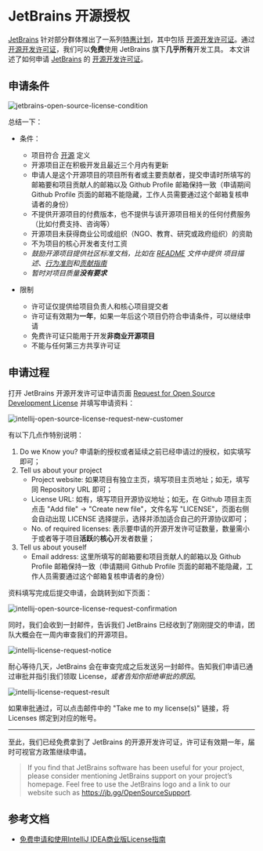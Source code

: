 # JetBrains 开源授权

[JetBrains](https://www.jetbrains.com/) 针对部分群体推出了一系列[特惠计划](https://www.jetbrains.com.cn/store/#discounts)，其中包括 [开源开发许可证](https://www.jetbrains.com.cn/community/opensource/#support)。通过[开源开发许可证](https://www.jetbrains.com.cn/community/opensource/#support)，我们可以**免费**使用 JetBrains 旗下**几乎所有**开发工具。
本文讲述了如何申请 [JetBrains](https://www.jetbrains.com/) 的 [开源开发许可证](https://www.jetbrains.com.cn/community/opensource/#support)。

## 申请条件

![jetbrains-open-source-license-condition](https://picgo-daily.oss-cn-guangzhou.aliyuncs.com/picgo-daily/2023/b95ab25358c3dc63d7bf62010c2c154e.png)

总结一下：

- 条件：
  - 项目符合 [开源](https://opensource.org/docs/osd) 定义
  - 开源项目正在积极开发且最近三个月内有更新
  - 申请人是这个开源项目的项目所有者或主要贡献者，提交申请时所填写的邮箱要和项目贡献人的邮箱以及 Github Profile 邮箱保持一致（申请期间 Github Profile 页面的邮箱不能隐藏，工作人员需要通过这个邮箱复核申请者的身份）
  - 不提供开源项目的付费版本，也不提供与该开源项目相关的任何付费服务（比如付费支持、咨询等）
  - 开源项目未获得商业公司或组织（NGO、教育、研究或政府组织）的资助
  - 不为项目的核心开发者支付工资
  - *鼓励开源项目提供社区标准文档，比如在 [README](https://opensource.guide/starting-a-project/#writing-a-readme) 文件中提供 项目描述、[行为准则](https://opensource.guide/starting-a-project/#establishing-a-code-of-conduct)和[贡献指南](https://opensource.guide/starting-a-project/#writing-your-contributing-guidelines)*
  - *暂时对项目质量**没有要求***

- 限制
  - 许可证仅提供给项目负责人和核心项目提交者
  - 许可证有效期为**一年**，如果一年后这个项目仍符合申请条件，可以继续申请
  - 免费许可证只能用于开发**非商业开源项目**
  - 不能与任何第三方共享许可证

## 申请过程

打开 JetBrains 开源开发许可证申请页面 [Request for Open Source Development License](https://www.jetbrains.com/shop/eform/opensource?product=ALL) 并填写申请资料：

![intellij-open-source-license-request-new-customer](https://picgo-daily.oss-cn-guangzhou.aliyuncs.com/picgo-daily/2023/10a7f21eb6a5fcf6b2e6986ce6fab054.png)

有以下几点作特别说明：

1. Do we Know you?
    申请新的授权或者延续之前已经申请过的授权，如实填写即可；
2. Tell us about your project
   - Project website: 如果项目有独立主页，填写项目主页地址；如无，填写同 Repository URL 即可；
   - License URL: 如有，填写项目开源协议地址；如无，在 Github 项目主页点击 "Add file" -> "Create new file"，文件名写 "LICENSE"，页面右侧会自动出现 LICENSE 选择提示，选择并添加适合自己的开源协议即可；
   - No. of required licenses: 表示要申请的开源开发许可证数量，数量需小于或者等于项目**活跃**的**核心**开发者数量；
3. Tell us about youself
   - Email address: 这里所填写的邮箱要和项目贡献人的邮箱以及 Github Profile 邮箱保持一致（申请期间 Github Profile 页面的邮箱不能隐藏，工作人员需要通过这个邮箱复核申请者的身份）

资料填写完成后提交申请，会跳转到如下页面：

![intellij-open-source-license-request-confirmation](https://picgo-daily.oss-cn-guangzhou.aliyuncs.com/picgo-daily/2023/d1377d883dc3310c61a5e82a7f597a83.png)

同时，我们会收到一封邮件，告诉我们 JetBrains 已经收到了刚刚提交的申请，团队大概会在一周内审查我们的开源项目。

![intellij-license-request-notice](https://picgo-daily.oss-cn-guangzhou.aliyuncs.com/picgo-daily/2023/e46c93f344073475a5bb651264e50e1b.png)

耐心等待几天，JetBrains 会在审查完成之后发送另一封邮件。告知我们申请已通过审批并指引我们领取 License，*或者告知你拒绝审批的原因*。

![intellij-license-request-result](https://picgo-daily.oss-cn-guangzhou.aliyuncs.com/picgo-daily/2023/0f9afcd36ea80191bbc623eebc4fd20b.png)

如果审批通过，可以点击邮件中的 "Take me to my license(s)" 链接，将 Licenses 绑定到对应的帐号。

---

至此，我们已经免费拿到了 JetBrains 的开源开发许可证，许可证有效期一年，届时可视官方政策继续申请。

> If you find that JetBrains software has been useful for your project, please consider mentioning JetBrains support on your project’s homepage. Feel free to use the JetBrains logo and a link to our website such as <https://jb.gg/OpenSourceSupport>.

## 参考文档

- [免费申请和使用IntelliJ IDEA商业版License指南](https://blog.51cto.com/zq2599/5111277)
